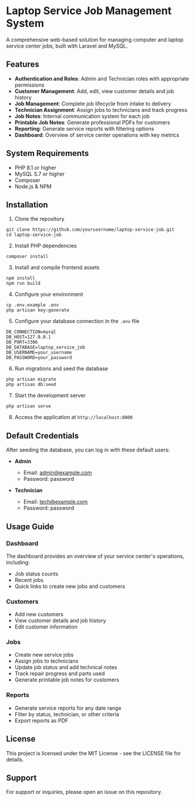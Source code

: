 # Laptop Service Job Management System

A comprehensive web-based solution for managing computer and laptop service center jobs, built with Laravel and MySQL.

## Features

- **Authentication and Roles**: Admin and Technician roles with appropriate permissions
- **Customer Management**: Add, edit, view customer details and job history
- **Job Management**: Complete job lifecycle from intake to delivery
- **Technician Assignment**: Assign jobs to technicians and track progress
- **Job Notes**: Internal communication system for each job
- **Printable Job Notes**: Generate professional PDFs for customers
- **Reporting**: Generate service reports with filtering options
- **Dashboard**: Overview of service center operations with key metrics

## System Requirements

- PHP 8.1 or higher
- MySQL 5.7 or higher
- Composer
- Node.js & NPM

## Installation

1. Clone the repository
```
git clone https://github.com/yourusername/laptop-service-job.git
cd laptop-service-job
```

2. Install PHP dependencies
```
composer install
```

3. Install and compile frontend assets
```
npm install
npm run build
```

4. Configure your environment
```
cp .env.example .env
php artisan key:generate
```

5. Configure your database connection in the `.env` file
```
DB_CONNECTION=mysql
DB_HOST=127.0.0.1
DB_PORT=3306
DB_DATABASE=laptop_service_job
DB_USERNAME=your_username
DB_PASSWORD=your_password
```

6. Run migrations and seed the database
```
php artisan migrate
php artisan db:seed
```

7. Start the development server
```
php artisan serve
```

8. Access the application at `http://localhost:8000`

## Default Credentials

After seeding the database, you can log in with these default users:

- **Admin**
  - Email: admin@example.com
  - Password: password

- **Technician**
  - Email: tech@example.com
  - Password: password

## Usage Guide

### Dashboard
The dashboard provides an overview of your service center's operations, including:
- Job status counts
- Recent jobs
- Quick links to create new jobs and customers

### Customers
- Add new customers
- View customer details and job history
- Edit customer information

### Jobs
- Create new service jobs
- Assign jobs to technicians
- Update job status and add technical notes
- Track repair progress and parts used
- Generate printable job notes for customers

### Reports
- Generate service reports for any date range
- Filter by status, technician, or other criteria
- Export reports as PDF

## License

This project is licensed under the MIT License - see the LICENSE file for details.

## Support

For support or inquiries, please open an issue on this repository.
